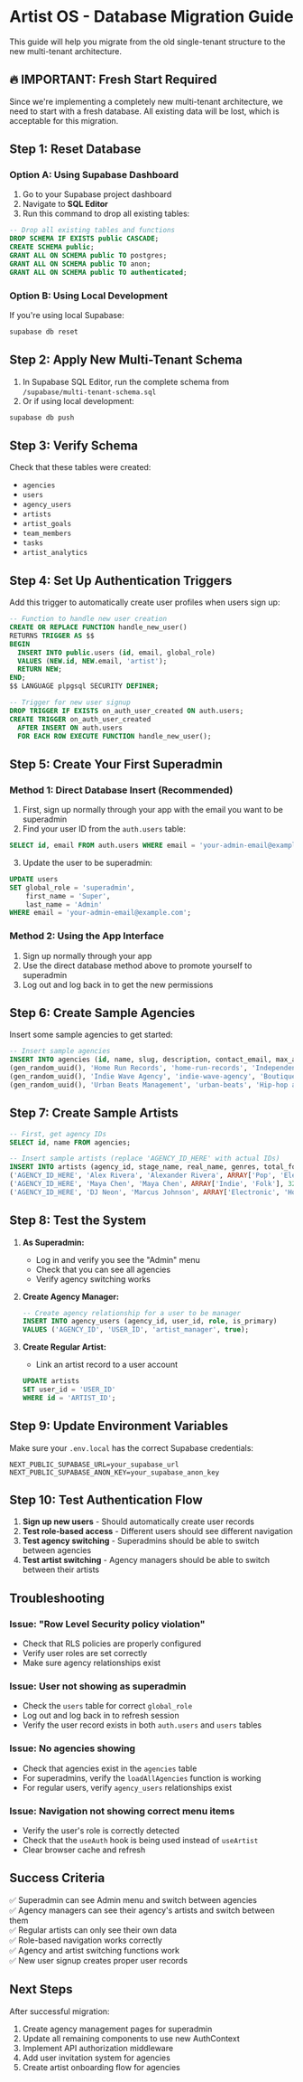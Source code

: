 # Artist OS - Database Migration Guide

This guide will help you migrate from the old single-tenant structure to the new multi-tenant architecture.

## 🔥 **IMPORTANT: Fresh Start Required**

Since we're implementing a completely new multi-tenant architecture, we need to start with a fresh database. All existing data will be lost, which is acceptable for this migration.

## Step 1: Reset Database

### Option A: Using Supabase Dashboard
1. Go to your Supabase project dashboard
2. Navigate to **SQL Editor**
3. Run this command to drop all existing tables:

```sql
-- Drop all existing tables and functions
DROP SCHEMA IF EXISTS public CASCADE;
CREATE SCHEMA public;
GRANT ALL ON SCHEMA public TO postgres;
GRANT ALL ON SCHEMA public TO anon;
GRANT ALL ON SCHEMA public TO authenticated;
```

### Option B: Using Local Development
If you're using local Supabase:

```bash
supabase db reset
```

## Step 2: Apply New Multi-Tenant Schema

1. In Supabase SQL Editor, run the complete schema from `/supabase/multi-tenant-schema.sql`
2. Or if using local development:

```bash
supabase db push
```

## Step 3: Verify Schema

Check that these tables were created:
- `agencies`
- `users` 
- `agency_users`
- `artists`
- `artist_goals`
- `team_members`
- `tasks`
- `artist_analytics`

## Step 4: Set Up Authentication Triggers

Add this trigger to automatically create user profiles when users sign up:

```sql
-- Function to handle new user creation
CREATE OR REPLACE FUNCTION handle_new_user()
RETURNS TRIGGER AS $$
BEGIN
  INSERT INTO public.users (id, email, global_role)
  VALUES (NEW.id, NEW.email, 'artist');
  RETURN NEW;
END;
$$ LANGUAGE plpgsql SECURITY DEFINER;

-- Trigger for new user signup
DROP TRIGGER IF EXISTS on_auth_user_created ON auth.users;
CREATE TRIGGER on_auth_user_created
  AFTER INSERT ON auth.users
  FOR EACH ROW EXECUTE FUNCTION handle_new_user();
```

## Step 5: Create Your First Superadmin

### Method 1: Direct Database Insert (Recommended)

1. First, sign up normally through your app with the email you want to be superadmin
2. Find your user ID from the `auth.users` table:

```sql
SELECT id, email FROM auth.users WHERE email = 'your-admin-email@example.com';
```

3. Update the user to be superadmin:

```sql
UPDATE users 
SET global_role = 'superadmin',
    first_name = 'Super',
    last_name = 'Admin'
WHERE email = 'your-admin-email@example.com';
```

### Method 2: Using the App Interface

1. Sign up normally through your app
2. Use the direct database method above to promote yourself to superadmin
3. Log out and log back in to get the new permissions

## Step 6: Create Sample Agencies

Insert some sample agencies to get started:

```sql
-- Insert sample agencies
INSERT INTO agencies (id, name, slug, description, contact_email, max_artists) VALUES
(gen_random_uuid(), 'Home Run Records', 'home-run-records', 'Independent music label and artist management', 'contact@homerunrecords.com', 50),
(gen_random_uuid(), 'Indie Wave Agency', 'indie-wave-agency', 'Boutique artist management for indie artists', 'hello@indiewave.com', 25),
(gen_random_uuid(), 'Urban Beats Management', 'urban-beats', 'Hip-hop and R&B artist management', 'info@urbanbeats.com', 30);
```

## Step 7: Create Sample Artists

```sql
-- First, get agency IDs
SELECT id, name FROM agencies;

-- Insert sample artists (replace 'AGENCY_ID_HERE' with actual IDs)
INSERT INTO artists (agency_id, stage_name, real_name, genres, total_followers, total_monthly_listeners) VALUES
('AGENCY_ID_HERE', 'Alex Rivera', 'Alexander Rivera', ARRAY['Pop', 'Electronic'], 45000, 25000),
('AGENCY_ID_HERE', 'Maya Chen', 'Maya Chen', ARRAY['Indie', 'Folk'], 32000, 18000),
('AGENCY_ID_HERE', 'DJ Neon', 'Marcus Johnson', ARRAY['Electronic', 'House'], 78000, 45000);
```

## Step 8: Test the System

1. **As Superadmin:**
   - Log in and verify you see the "Admin" menu
   - Check that you can see all agencies
   - Verify agency switching works

2. **Create Agency Manager:**
   ```sql
   -- Create agency relationship for a user to be manager
   INSERT INTO agency_users (agency_id, user_id, role, is_primary)
   VALUES ('AGENCY_ID', 'USER_ID', 'artist_manager', true);
   ```

3. **Create Regular Artist:**
   - Link an artist record to a user account
   ```sql
   UPDATE artists 
   SET user_id = 'USER_ID' 
   WHERE id = 'ARTIST_ID';
   ```

## Step 9: Update Environment Variables

Make sure your `.env.local` has the correct Supabase credentials:

```env
NEXT_PUBLIC_SUPABASE_URL=your_supabase_url
NEXT_PUBLIC_SUPABASE_ANON_KEY=your_supabase_anon_key
```

## Step 10: Test Authentication Flow

1. **Sign up new users** - Should automatically create user records
2. **Test role-based access** - Different users should see different navigation
3. **Test agency switching** - Superadmins should be able to switch between agencies
4. **Test artist switching** - Agency managers should be able to switch between their artists

## Troubleshooting

### Issue: "Row Level Security policy violation"
- Check that RLS policies are properly configured
- Verify user roles are set correctly
- Make sure agency relationships exist

### Issue: User not showing as superadmin
- Check the `users` table for correct `global_role`
- Log out and log back in to refresh session
- Verify the user record exists in both `auth.users` and `users` tables

### Issue: No agencies showing
- Check that agencies exist in the `agencies` table
- For superadmins, verify the `loadAllAgencies` function is working
- For regular users, verify `agency_users` relationships exist

### Issue: Navigation not showing correct menu items
- Verify the user's role is correctly detected
- Check that the `useAuth` hook is being used instead of `useArtist`
- Clear browser cache and refresh

## Success Criteria

✅ Superadmin can see Admin menu and switch between agencies  
✅ Agency managers can see their agency's artists and switch between them  
✅ Regular artists can only see their own data  
✅ Role-based navigation works correctly  
✅ Agency and artist switching functions work  
✅ New user signup creates proper user records  

## Next Steps

After successful migration:
1. Create agency management pages for superadmin
2. Update all remaining components to use new AuthContext
3. Implement API authorization middleware
4. Add user invitation system for agencies
5. Create artist onboarding flow for agencies